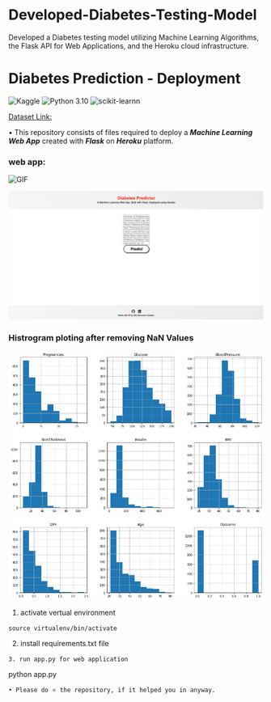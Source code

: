 # Developed-Diabetes-Testing-Model
Developed a Diabetes testing model utilizing Machine Learning Algorithms, the Flask API for Web Applications, and the Heroku cloud infrastructure.

# Diabetes Prediction - Deployment
![Kaggle](https://img.shields.io/badge/Dataset-Kaggle-blue.svg) ![Python 3.10](https://img.shields.io/badge/Python-3.10-brightgreen.svg) ![scikit-learnn](https://img.shields.io/badge/Library-Scikit_Learn-orange.svg)

[Dataset Link:](https://www.kaggle.com/datasets/mathchi/diabetes-data-set)

• This repository consists of files required to deploy a ___Machine Learning Web App___ created with ___Flask___ on ___Heroku___ platform.

### web app:

![GIF](readme_resources/diabetes-predictor-web-app.gif)

![web page](readme_resources/diabetes-web-app.png)

### Histrogram ploting after removing NaN Values


![GIF](readme_resources/histrogram.png)

1. activate vertual environment
```
source virtualenv/bin/activate
```
2. install requirements.txt file
```
3. run app.py for web application

```
python app.py

```
• Please do ⭐ the repository, if it helped you in anyway.
